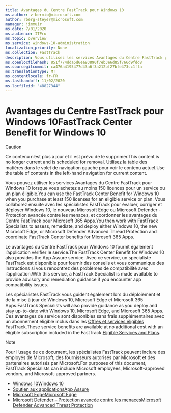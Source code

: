 ```yaml
---
title: Avantages du Centre FastTrack pour Windows 10
ms.author: v-bermic@microsoft.com
author: rberg-steyer@microsoft.com
manager: jimmuir
ms.date: 7/01/2020
ms.audience: ITPro
ms.topic: overview
ms.service: windows-10-administration
localization_priority: None
ms.collection: FastTrack
description: Vous utilisez les services Avantages du Centre FastTrack pour Windows 10 lorsque vous achetez *au moins* 150 licences pour un service ou un plan éligible.
ms.openlocfilehash: 851f774dda5d6ea93890f7eb3e6d85f766d9fdd8
ms.sourcegitcommit: ca476a4195477d43a6f3a212bf27bfe473cc1ffa
ms.translationtype: MT
ms.contentlocale: fr-FR
ms.lasthandoff: 11/02/2020
ms.locfileid: "48827344"
---
```

# <a name="fasttrack-center-benefit-for-windows-10"></a><span data-ttu-id="cd8ba-103">Avantages du Centre FastTrack pour Windows 10</span><span class="sxs-lookup"><span data-stu-id="cd8ba-103">FastTrack Center Benefit for Windows 10</span></span>

> [!CAUTION]
> <span data-ttu-id="cd8ba-104">Ce contenu n’est plus à jour et il est prévu de le supprimer.</span><span class="sxs-lookup"><span data-stu-id="cd8ba-104">This content is no longer current and is scheduled for removal.</span></span> <span data-ttu-id="cd8ba-105">Utilisez la table des matières dans le volet de navigation gauche pour voir le contenu actuel.</span><span class="sxs-lookup"><span data-stu-id="cd8ba-105">Use the table of contents in the left-hand navigation for current content.</span></span>

<span data-ttu-id="cd8ba-106">Vous pouvez utiliser les services Avantages du Centre FastTrack pour Windows 10 lorsque vous achetez au moins 150 licences pour un service ou un plan éligible.</span><span class="sxs-lookup"><span data-stu-id="cd8ba-106">You can use the FastTrack Center Benefit for Windows 10 when you purchase at least 150 licenses for an eligible service or plan.</span></span> <span data-ttu-id="cd8ba-107">Vous collaborez ensuite avec les spécialistes FastTrack pour évaluer, corriger et déployer Windows 10, le nouveau Microsoft Edge ou Microsoft Defender - Protection avancée contre les menaces, et coordonner les avantages du Centre FastTrack pour Microsoft 365 Apps.</span><span class="sxs-lookup"><span data-stu-id="cd8ba-107">You then work with FastTrack Specialists to assess, remediate, and deploy either Windows 10, the new Microsoft Edge, or Microsoft Defender Advanced Thread Protection and coordinate FastTrack Center benefits for Microsoft 365 Apps.</span></span> 

<span data-ttu-id="cd8ba-108">Le avantages du Centre FastTrack pour Windows 10 fournit également l’application vérifier le service.</span><span class="sxs-lookup"><span data-stu-id="cd8ba-108">The FastTrack Center Benefit for Windows 10 also provides the App Assure service.</span></span> <span data-ttu-id="cd8ba-109">Avec ce service, un spécialiste FastTrack est disponible pour fournir des conseils et vous communique des instructions si vous rencontrez des problèmes de compatibilité avec l’application.</span><span class="sxs-lookup"><span data-stu-id="cd8ba-109">With this service, a FastTrack Specialist is made available to provide advisory and remediation guidance if you encounter app compatibility issues.</span></span> 

<span data-ttu-id="cd8ba-110">Les spécialistes FastTrack vous guident également lors du déploiement et de la mise à jour de Windows 10, Microsoft Edge et Microsoft 365 Apps.</span><span class="sxs-lookup"><span data-stu-id="cd8ba-110">FastTrack Specialists will also provide guidance as you deploy and stay up-to-date with Windows 10, Microsoft Edge, and Microsoft 365 Apps.</span></span> <span data-ttu-id="cd8ba-111">Ces avantages de service sont disponibles sans frais supplémentaires avec un abonnement éligible inclus dans les [Offres et services éligibles](M365-eligible-services-and-plans.md) FastTrack.</span><span class="sxs-lookup"><span data-stu-id="cd8ba-111">These service benefits are available at no additional cost with an eligible subscription included in the FastTrack [Eligible Services and Plans](M365-eligible-services-and-plans.md).</span></span>
  
> [!NOTE]
> <span data-ttu-id="cd8ba-112">Pour l’usage de ce document, les spécialistes FastTrack peuvent inclure des employés de Microsoft, des fournisseurs autorisés par Microsoft et des partenaires autorisés par Microsoft.</span><span class="sxs-lookup"><span data-stu-id="cd8ba-112">For purposes of this document, FastTrack Specialists can include Microsoft employees, Microsoft-approved vendors, and Microsoft-approved partners.</span></span> 
    
- [<span data-ttu-id="cd8ba-113">Windows 10</span><span class="sxs-lookup"><span data-stu-id="cd8ba-113">Windows 10</span></span>](Win-10-windows-10.md)
- [<span data-ttu-id="cd8ba-114">Soutien aux applications</span><span class="sxs-lookup"><span data-stu-id="cd8ba-114">App Assure</span></span>](Win-10-app-assure.md)
- [<span data-ttu-id="cd8ba-115">Microsoft Edge</span><span class="sxs-lookup"><span data-stu-id="cd8ba-115">Microsoft Edge</span></span>](Win-10-microsoft-edge.md)
- [<span data-ttu-id="cd8ba-116">Microsoft Defender – Protection avancée contre les menaces</span><span class="sxs-lookup"><span data-stu-id="cd8ba-116">Microsoft Defender Advanced Threat Protection</span></span>](Win-10-microsoft-defender-atp.md)

